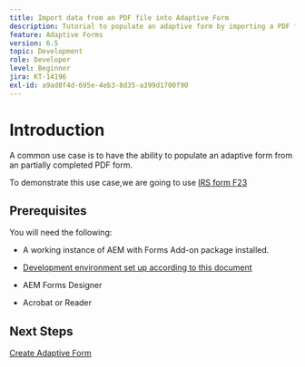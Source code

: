 ```yaml
---
title: Import data from an PDF file into Adaptive Form
description: Tutorial to populate an adaptive form by importing a PDF file
feature: Adaptive Forms
version: 6.5
topic: Development
role: Developer
level: Beginner
jira: KT-14196
exl-id: a9ad8f4d-695e-4eb3-8d35-a399d1700f90
---
```

# Introduction

A common use case is to have the ability to populate an adaptive form from an partially completed PDF form.

To demonstrate this use case,we are going to use [IRS form F23](./assets/f23.pdf) 

## Prerequisites

You will need the following:

* A working instance of AEM with Forms Add-on package installed.

* [Development environment set up according to this document](https://experienceleague.adobe.com/docs/experience-manager-learn/forms/creating-your-first-osgi-bundle/create-your-first-osgi-bundle.html)

* AEM Forms Designer

* Acrobat or Reader

## Next Steps

[Create Adaptive Form](./create-adaptive-form.md)
